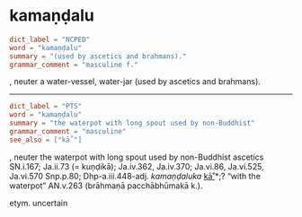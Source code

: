 # kamaṇḍalu

``` toml
dict_label = "NCPED"
word = "kamaṇḍalu"
summary = "(used by ascetics and brahmans)."
grammar_comment = "masculine f."
```

, neuter a water\-vessel, water\-jar (used by ascetics and brahmans).

--------------------

``` toml
dict_label = "PTS"
word = "kamaṇḍalu"
summary = "the waterpot with long spout used by non-Buddhist"
grammar_comment = "masculine"
see_also = ["kā˚"]
```

, neuter the waterpot with long spout used by non\-Buddhist ascetics SN.i.167; Ja.ii.73 (= kuṇḍikā); Ja.iv.362, Ja.iv.370; Ja.vi.86, Ja.vi.525, Ja.vi.570 Snp.p.80; Dhp\-a.iii.448\-adj. *kamaṇḍaluka* [kā˚](kā˚.md)*;? “with the waterpot” AN.v.263 (brāhmaṇā pacchābhūmakā k.).

etym. uncertain

